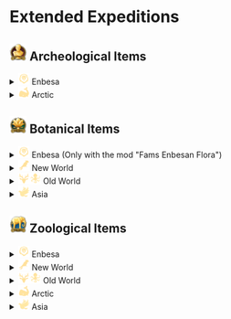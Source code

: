 # Extended Expeditions

## <img src="./doc/archeological/icon_museum.png" width="30" /> Archeological Items

<details>
  <summary><img src="./doc/expeditions/icon_session_landoflions.png" width="20" /> Enbesa</summary>

- <img src="./doc/archeological/icon_journal_archeological.png" width="20" /> "Archeological Research Report from Enbesa: Uncommon Artefacts"

  - <img src="./doc/archeological/icon_ring.png" width="20" /> Bovine Ivory Ring
  - <img src="./doc/archeological/icon_necklace.png" width="20" /> Arabesque Trinkets
  - <img src="./doc/archeological/icon_mask.png" width="20" /> Painted Mask
  - <img src="./doc/archeological/icon_figure.png" width="20" /> Animal Figure
  - <img src="./doc/archeological/icon_book.png" width="20" /> Glory of Kings

- <img src="./doc/archeological/icon_mercier_manifesto_archeological.png" width="20" /> "Archeological Research Report from Enbesa: Rare Artefacts"

  - <img src="./doc/archeological/icon_lion.png" width="20" /> Lion of Selamawi
  - <img src="./doc/archeological/icon_phemba.png" width="20" /> Mother and Child Figure
  - <img src="./doc/archeological/icon_terracota.png" width="20" /> Striking Terracotta Figure
  - <img src="./doc/archeological/icon_obelix.png" width="20" /> Arksum Obelisk
  - <img src="./doc/archeological/icon_souvenir.png" width="20" /> Masu Masu's Trinket
  - <img src="./doc/archeological/icon_map.png" width="20" /> Masu's Mapamundi
  - <img src="./doc/archeological/icon_carving.png" width="20" /> Intricate Baked Mud Tile

</details>
<details>
    <summary><img src="./doc/expeditions/icon_session_passage.png" width="20" /> Arctic</summary>

- <img src="./doc/archeological/icon_mercier_manifesto_archeological.png" width="20" /> "Archeological Research Report of the Arctic: Rare Artefacts"

  - <img src="./doc/archeological/icon_security.png" width="20" /> Collection Of Lost Expedition Relics
  - <img src="./doc/archeological/icon_scroll.png" width="20" /> Heimskringla
  - <img src="./doc/archeological/icon_model_1.png" width="20" /> Inunnguaq Inuksuk
  - <img src="./doc/archeological/icon_model_2.png" width="20" /> Pirujaqarvik Inuksuk
  - <img src="./doc/archeological/icon_toy.png" width="20" /> Toy Qamutiik

</details>

## <img src="./doc/botanical/icon_botanic_garden.png" width="30" /> Botanical Items

<details>
  <summary><img src="./doc/expeditions/icon_session_landoflions.png" width="20" /> Enbesa (Only with the mod "Fams Enbesan Flora")</summary>

- <img src="./doc/botanical/icon_journal_botanical.png" width="20" /> "Botanical Research Report from Enbesa: Uncommon Plants"

  - <img src="./doc/botanical/icon_wanzaberries.png" width="20" /> Old Wanza Tree
  - <img src="./doc/botanical/icon_frankincense.png" width="20" /> Frankincense
  - <img src="./doc/botanical/icon_gazania.png" width="20" /> Gazania
  - <img src="./doc/botanical/icon_periwinkle.png" width="20" /> Cape Periwinkle

- <img src="./doc/botanical/icon_mercier_manifesto_botanical.png" width="20" /> "Botanical Research Report from Enbesa: Rare Plants"

  - <img src="./doc/botanical/icon_lionsear.png" width="20" /> Lion's Ear
  - <img src="./doc/botanical/icon_aloe.png" width="20" /> Aloe
  - <img src="./doc/botanical/icon_custardapple.png" width="20" /> Wild Custard Apple
  - <img src="./doc/botanical/icon_spurflower.png" width="20" /> Spur Flower
  - <img src="./doc/botanical/icon_ironwoodolive.png" width="20" /> Ironwood Olive Tree
  - <img src="./doc/botanical/icon_moringa.png" width="20" /> Moringa Tree

</details>

<details>
  <summary><img src="./doc/expeditions/icon_session_southamerica.png" width="20" /> New World</summary>

- <img src="./doc/botanical/icon_journal_botanical.png" width="20" /> "Botanical Research Report of the New World: Uncommon Plants"

  - <img src="./doc/botanical/icon_coco_tree.png" width="20" /> Coconut Palm
  - <img src="./doc/botanical/icon_hevea.png" width="20" /> Hevea Tree
  - <img src="./doc/botanical/icon_palm_tree.png" width="20" /> Royal Palm
  - <img src="./doc/botanical/icon_sea_lavender.png" width="20" /> Sea-lavender
  - <img src="./doc/botanical/item_pillar_coral.png" width="20" /> Pillar Coral
  - <img src="./doc/botanical/icon_staghorn_coral.png" width="20" /> Staghorn Coral

- <img src="./doc/botanical/icon_mercier_manifesto_botanical.png" width="20" /> "Botanical Research Report of the New World: Rare Plants"

  - <img src="./doc/botanical/icon_great_star_coral.png" width="20" /> Great Star Coral
  - <img src="./doc/botanical/icon_star_bright_lotus.png" width="20" /> Yellow Lotus
  - <img src="./doc/botanical/icon_guayacan_de_manizales.png" width="20" /> Guayacan de Manizales
  - <img src="./doc/botanical/icon_giant_water_lily.png" width="20" /> Giant Water Lily
  - <img src="./doc/botanical/item_metaxya.png" width="20" /> Metaxya Farn
  - <img src="./doc/botanical/icon_purple_pitcher.png" width="20" /> Purple Pitcher Plant
  - <img src="./doc/botanical/icon_frailejones.png" width="20" /> Espeletia
  - <img src="./doc/botanical/icon_queen_of_andes.png" width="20" /> Queen of the Andes
  - <img src="./doc/botanical/icon_lianas.png" width="20" /> Sea Heart Liana

</details>

<details>
  <summary><img src="./doc/expeditions/icon_session_moderate.png" width="20" /><img src="./doc/expeditions/icon_session_sunken_treasure.png" width="20" /> Old World</summary>

- <img src="./doc/botanical/icon_journal_botanical.png" width="20" /> "Botanical Research Report of the Old World: Uncommon Plants"

  - <img src="./doc/botanical/icon_reeds.png" width="20" /> Common Reed
  - <img src="./doc/botanical/icon_rocky_mountain_fir.png" width="20" /> Subalpine Fir
  - <img src="./doc/botanical/icon_foxglove.png" width="20" /> Foxglove
  - <img src="./doc/botanical/icon_dandelion.png" width="20" /> Dandelion
  - <img src="./doc/botanical/icon_peppermint.png" width="20" /> Peppermint
  - <img src="./doc/botanical/icon_hemp.png" width="20" /> Hemp
  - <img src="./doc/botanical/icon_poppy.png" width="20" /> Poopy
  - <img src="./doc/botanical/icon_saxifraga.png" width="20" /> Purple Saxifage
  - <img src="./doc/botanical/icon_lilies.png" width="20" /> Water Lily
  - <img src="./doc/botanical/icon_salvia.png" width="20" /> Meadow Sage

</details>

<details>
  <summary><img src="./doc/expeditions/icon_session_asia.png" width="20" /> Asia</summary>

- <img src="./doc/botanical/icon_journal_botanical.png" width="20" /> "Botanical Research Report from Asia: Uncommon Plants"

  - <img src="./doc/botanical/icon_vines.png" width="20" /> Morning Glory
  - <img src="./doc/botanical/icon_cherry_blossom.png" width="20" /> Oriental Cherry
  - <img src="./doc/botanical/icon_rhododendron.png" width="20" /> Rhododendron
  - <img src="./doc/botanical/item_papyrus.png" width="20" /> Papyrus
  - <img src="./doc/botanical/item_water_hyacinth.png" width="20" /> Water Hyacinth
  - <img src="./doc/botanical/icon_downy_jasmine.png" width="20" /> Star Jasmine
  - <img src="./doc/botanical/icon_magnolia_champaca.png" width="20" /> Champak
  - <img src="./doc/botanical/icon_tulsi.png" width="20" /> Tulsi

</details>

## <img src="./doc/zoological/icon_zoo.png" width="30" /> Zoological Items

<details>
  <summary><img src="./doc/expeditions/icon_session_landoflions.png" width="20" /> Enbesa</summary>

- <img src="./doc/zoological/icon_journal_zoological.png" width="20" /> "Zoological Research Trip to Enbesa: Uncommon Animals"

  - <img src="./doc/zoological/icon_dromedary.png" width="20" /> Dromedary
  - <img src="./doc/zoological/icon_enbesan_wolf.png" width="20" /> Enbesan Wolf
  - <img src="./doc/zoological/icon_bale_two_horned_chameleon.png" width="20" /> Two-Horned Chameleon
  - <img src="./doc/zoological/icon_zebra.png" width="20" /> Imperial Zebra
  - <img src="./doc/zoological/icon_wild_dog.png" width="20" /> Wild Dog
  - <img src="./doc/zoological/icon_spider.png" width="20" /> Curly-Hair Tarantula
  - <img src="./doc/zoological/icon_ostrich.png" width="20" /> Ostrich
  - <img src="./doc/zoological/icon_flamingo.png" width="20" /> Flamingo

- <img src="./doc/zoological/icon_mercier_manifesto_zoological.png" width="20" /> "Zoological Research Report from Enbesa: Rare Animals"

  - <img src="./doc/zoological/icon_grey_crowned_crane.png" width="20" /> Grey Crowned Crane
  - <img src="./doc/zoological/icon_mountain_nyala.png" width="20" /> Mountain Nyala
  - <img src="./doc/zoological/icon_oryx.png" width="20" /> Oryxe
  - <img src="./doc/zoological/icon_spotted_hyena.png" width="20" /> Spotted Hyena
  - <img src="./doc/zoological/icon_wildebeest.png" width="20" /> Wildebeest
  - <img src="./doc/zoological/icon_impala.png" width="20" /> Impala
  - <img src="./doc/zoological/icon_caracal.png" width="20" /> Caracal
  - <img src="./doc/zoological/icon_fennec.png" width="20" /> Feccec
  - <img src="./doc/zoological/icon_scorpion.png" width="20" /> Emperor Scorpion
  - <img src="./doc/zoological/icon_snake.png" width="20" /> Spitting Cobra
  - <img src="./doc/zoological/icon_bat_eared_fennec.png" width="20" /> Bat-Eared Fennec

</details>

<details>
  <summary><img src="./doc/expeditions/icon_session_southamerica.png" width="20" /> New World</summary>

- <img src="./doc/zoological/icon_journal_zoological.png" width="20" /> "Zoological Research Report of the New World: Uncommon Animals"

  - <img src="./doc/zoological/icon_mantaray.png" width="20" /> Manta Ray
  - <img src="./doc/zoological/icon_lionfish.png" width="20" /> Lionfish
  - <img src="./doc/zoological/icon_seahorses.png" width="20" /> Seahorses
  - <img src="./doc/zoological/icon_turtle.png" width="20" /> Green Turtle
  - <img src="./doc/zoological/icon_alpacca.png" width="20" /> Alpaca
  - <img src="./doc/zoological/icon_vulture_ver2.png" width="20" /> Condor

- <img src="./doc/zoological/icon_mercier_manifesto_zoological.png" width="20" /> "Zoological Research Report of the New World: Rare Animals"

  - <img src="./doc/zoological/icon_dolphin.png" width="20" /> Bottlenose Dolphin
  - <img src="./doc/zoological/icon_balloonfish.png" width="20" /> Balloon Fish
  - <img src="./doc/zoological/icon_black_cockatoo.png" width="20" /> Glossy Black Cockatoo
  - <img src="./doc/zoological/icon_puma.png" width="20" /> Puma
  - <img src="./doc/zoological/icon_jaguar.png" width="20" /> Jaguar
  - <img src="./doc/zoological/icon_pelican.png" width="20" /> Pelican
  - <img src="./doc/zoological/icon_black_caiman.png" width="20" /> Black Caiman

</details>

<details>
  <summary><img src="./doc/expeditions/icon_session_moderate.png" width="20" /><img src="./doc/expeditions/icon_session_sunken_treasure.png" width="20" /> Old World </summary>

- <img src="./doc/zoological/icon_journal_zoological.png" width="20" /> "Zoological Research Report of the Old World: Uncommon Animals"

  - <img src="./doc/zoological/icon_pigs.png" width="20" /> Domestic Pig
  - <img src="./doc/zoological/icon_chicken.png" width="20" /> Chicken
  - <img src="./doc/zoological/icon_horse.png" width="20" /> Horse
  - <img src="./doc/zoological/icon_cattle.png" width="20" /> Cattle
  - <img src="./doc/zoological/icon_sheep.png" width="20" /> Sheap
  - <img src="./doc/zoological/icon_goat.png" width="20" /> Goat
  - <img src="./doc/zoological/icon_brown_bear.png" width="20" /> Brown Bear
  - <img src="./doc/zoological/icon_black_bear.png" width="20" /> Black Bear

- <img src="./doc/zoological/icon_mercier_manifesto_zoological.png" width="20" /> "Zoological Research Report of the Old World: Rare Animals"

  - <img src="./doc/zoological/icon_blob_fish.png" width="20" /> Blobfish
  - <img src="./doc/zoological/icon_helmet_jellyfish.png" width="20" /> Helmet Jellyfish
  - <img src="./doc/zoological/icon_orca.png" width="20" /> Orca
  - <img src="./doc/zoological/icon_swordfish.png" width="20" /> Swordfish
  - <img src="./doc/zoological/icon_elk.png" width="20" /> Elk

</details>

<details>
    <summary><img src="./doc/expeditions/icon_session_passage.png" width="20" /> Arctic</summary>

- <img src="./doc/zoological/icon_mercier_manifesto_zoological.png" width="20" /> "Zoological Research Report of the Arctic: Rare Animals"

  - <img src="./doc/zoological/icon_arctic_wolf.png" width="20" /> Arctic Wolf
  - <img src="./doc/zoological/icon_musk_oxen.png" width="20" /> Musk Ox
  - <img src="./doc/zoological/icon_reindeer.png" width="20" /> Boreal Carobou

</details>

<details>
  <summary><img src="./doc/expeditions/icon_session_asia.png" width="20" /> Asia</summary>

- <img src="./doc/zoological/icon_journal_zoological.png" width="20" /> "Zoological Research Report from Asia: Uncommon Animals"

  - <img src="./doc/zoological/icon_chital.png" width="20" /> Chital
  - <img src="./doc/zoological/icon_crocodile.png" width="20" /> Crocodile
  - <img src="./doc/zoological/icon_peacock.png" width="20" /> Peacock
  - <img src="./doc/zoological/icon_waterbuffalo.png" width="20" /> Eastern Water Buffalo

- <img src="./doc/zoological/icon_mercier_manifesto_zoological.png" width="20" /> "Zoological Research Report from Asia: Rare Animals"

  - <img src="./doc/zoological/icon_tiger.png" width="20" /> Tiger
  - <img src="./doc/zoological/icon_glowfish_01.png" width="20" /> Deep-Sea Dragonfish
  - <img src="./doc/zoological/icon_glowfish_02.png" width="20" /> Unknown Luminescent Fish
  - <img src="./doc/zoological/icon_glowfish_03.png" width="20" /> Firefly Squid

</details>
